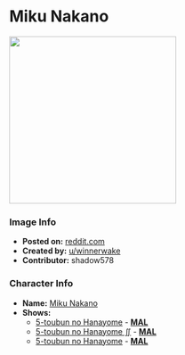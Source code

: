 # Miku Nakano

<img src="https://raw.githubusercontent.com/shadow578/Project-Padoru/master/Padoru/quintuplets-miku-nakano.png" height="300">

### Image Info
* **Posted on:**     [reddit.com](https://www.reddit.com/r/Padoru/comments/e11lbu/miku_nakano_5toubun_no_hayanome/)
* **Created by:**    [u/winnerwake](https://github.com/shadow578/Project-Padoru/blob/master/table-of-contents/creators/uwinnerwake.md)
* **Contributor:**   shadow578

### Character Info
* **Name:**   [Miku Nakano](https://myanimelist.net/character/160603)
* **Shows:**
  * [5-toubun no Hanayome](https://github.com/shadow578/Project-Padoru/blob/master/table-of-contents/shows/5toubunnoHanayome.md) - [__MAL__](https://myanimelist.net/anime/38101/5-toubun_no_Hanayome)
  * [5-toubun no Hanayome ∬](https://github.com/shadow578/Project-Padoru/blob/master/table-of-contents/shows/5toubunnoHanayome.md) - [__MAL__](https://myanimelist.net/anime/39783/5-toubun_no_Hanayome_∬)
  * [5-toubun no Hanayome](https://github.com/shadow578/Project-Padoru/blob/master/table-of-contents/shows/5toubunnoHanayome.md) - [__MAL__](https://myanimelist.net/manga/103851/5-toubun_no_Hanayome)


